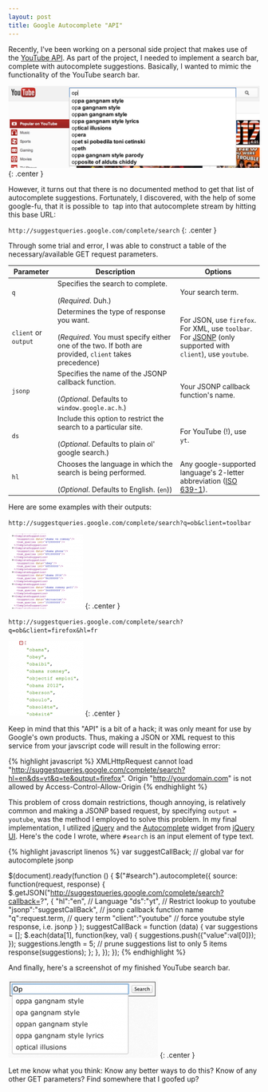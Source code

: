 ```yaml
---
layout: post
title: Google Autocomplete "API"
---
```

Recently, I've been working on a personal side project that makes use of the [YouTube API](https://developers.google.com/youtube/). As part of the project, I needed to implement a search bar, complete with autocomplete suggestions. Basically, I wanted to mimic the functionality of the YouTube search bar.

![Youtube Search Autocomplete](/img/blog/google-autocomplete-api/youtube-search-autocomplete.png)
{: .center }

However, it turns out that there is no documented method to get that list of autocomplete suggestions. Fortunately, I discovered, with the help of some google-fu, that it is possible to  tap into that autocomplete stream by hitting this base URL:


`http://suggestqueries.google.com/complete/search`
{: .center }


Through some trial and error, I was able to construct a table of the necessary/available GET request parameters.

<table>
<thead>
<tr>
<th>Parameter</th><th>Description</th><th>Options</th>
</tr>
</thead>
<tbody>
<tr>
<td><code>q</code></td><td>Specifies the search to complete.<br>
<br>
(<em>Required</em>. Duh.)</td><td>Your search term.</td>
</tr>
<tr>
<td><code>client</code> or <code>output</code></td><td>Determines the type of response you want.<br>
<br>
(<em>Required</em>. You must specify either one of the two. If both are provided, <code>client</code> takes precedence)</td><td>For JSON, use <code>firefox</code>.<br>
For XML, use <code>toolbar</code>.<br>
For <a href="http://stackoverflow.com/questions/2067472/please-explain-jsonp">JSONP</a> (only supported with <code>client</code>), use <code>youtube</code>.</td>
</tr>
<tr>
<td><code>jsonp</code></td><td>Specifies the name of the JSONP callback function. <br>
<br>
(<em>Optional</em>. Defaults to <code>window.google.ac.h</code>.)</td><td>Your JSONP callback function's name.</td>
</tr>
<tr>
<td><code>ds</code></td><td>Include this option to restrict the search to a particular site.<br>
<br>
(<em>Optional</em>. Defaults to plain ol' google search.)</td><td>For YouTube (!), use <code>yt</code>.</td>
</tr>
<tr>
<td><code>hl</code></td><td>Chooses the language in which the search is being performed.<br>
<br>
(<em>Optional</em>. Defaults to English. (<code>en</code>))</td><td>Any google-supported language's 2-letter abbreviation (<a href="http://en.wikipedia.org/wiki/List_of_ISO_639-1_codes">ISO 639-1</a>).</td>
</tr>
</tbody>
</table>

Here are some examples with their outputs:

`http://suggestqueries.google.com/complete/search?q=ob&client=toolbar`

[![Autocomplete Sample ob-xml](/img/blog/google-autocomplete-api/autocomplete-sample-ob-xml-150x150.png)](/img/blog/google-autocomplete-api/autocomplete-sample-ob-xml.png)
{: .center }


`http://suggestqueries.google.com/complete/search?q=ob&client=firefox&hl=fr`

[![Autocomplete ob-json-fr](/img/blog/google-autocomplete-api/autocomplete-ob-json-fr-150x150.png)](/img/blog/google-autocomplete-api/autocomplete-ob-json-fr.png)
{: .center }

Keep in mind that this "API" is a bit of a hack; it was only meant for use by Google's own products. Thus, making a JSON or XML request to this service from your javscript code will result in the following error:

{% highlight javascript %}
XMLHttpRequest cannot load "http://suggestqueries.google.com/complete/search?hl=en&ds=yt&q=te&output=firefox".
Origin "http://yourdomain.com" is not allowed by Access-Control-Allow-Origin
{% endhighlight %}


This problem of cross domain restrictions, though annoying, is relatively common and making a JSONP based request, by specifying `output = youtube`, was the method I employed to solve this problem. In my final implementation, I utilized [jQuery](http://jquery.com) and the [Autocomplete](http://jqueryui.com/autocomplete/) widget from [jQuery UI](http://jqueryui.com/). Here's the code I wrote, where `#search` is an input element of type text.


{% highlight javascript linenos %}
var suggestCallBack; // global var for autocomplete jsonp

$(document).ready(function () {
    $("#search").autocomplete({
        source: function(request, response) {
            $.getJSON("http://suggestqueries.google.com/complete/search?callback=?",
                {
                  "hl":"en", // Language
                  "ds":"yt", // Restrict lookup to youtube
                  "jsonp":"suggestCallBack", // jsonp callback function name
                  "q":request.term, // query term
                  "client":"youtube" // force youtube style response, i.e. jsonp
                }
            );
            suggestCallBack = function (data) {
                var suggestions = [];
                $.each(data[1], function(key, val) {
                    suggestions.push({"value":val[0]});
                });
                suggestions.length = 5; // prune suggestions list to only 5 items
                response(suggestions);
            };
        },
    });
});
{% endhighlight %}

And finally, here's a screenshot of my finished YouTube search bar.

[![My Autocopmlete Search Bar](/img/blog/google-autocomplete-api/my-autocomplete-search-bar-300x158.png)](/img/blog/google-autocomplete-api/my-autocomplete-search-bar.png)
{: .center }

Let me know what you think: Know any better ways to do this? Know of any other GET parameters? Find somewhere that I goofed up?

